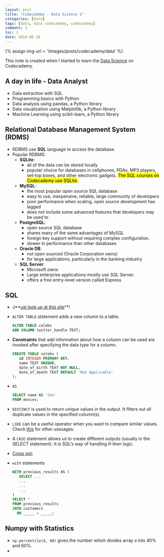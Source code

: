 ```yaml
---
layout: post
title: "Codecademy - Data Science 1"
categories: [data]
tags: [data, data codecademy, codecademy]
comment: 1
toc: 1
date: 2019-06-10
---
```


{% assign img-url = '/images/posts/codecademy/data' %}

This note is created when I started to learn the [Data Science](https://www.codecademy.com/paths/data-science) on Codecademy.

## A day in life - Data Analyst

- Data extraction with SQL
- Programming basics with Python
- Data analysis using pandas, a Python library
- Data visualization using Matplotlib, a Python library
- Machine Learning using scikit-learn, a Python library

## Relational Database Management System (RDMS)

- RDBMS use **SQL** language to access the database.
- Popular RDBMS: 
  - **SQLite**: 
    - all of the data can be stored locally
    - popular choice for databases in cellphones, PDAs, MP3 players, set-top boxes, and other electronic gadgets. <mark>The SQL courses on Codecademy use SQLite.</mark>
  - **MySQL**:
    - the most popular open source SQL database
    - easy to use, inexpensive, reliable, large community of developers
    - poor performance when scaling, open source development has lagged 
    - does not include some advanced features that developers may be used to
  - **PostgreSQL**:
    - open source SQL database
    - shares many of the same advantages of MySQL
    - foreign key support without requiring complex configuration.
    - slower in performance than other databases
  - **Oracle DB**:
    - not open sourced (Oracle Corporation owns)
    - for large applications, particularly in the banking industry
  - **SQL Server**:
    - Microsoft owns
    - Large enterprise applications mostly use SQL Server.
    - offers a free entry-level version called Express

## SQL

- J**[ust look up at this site](https://www.w3schools.com/sql/sql_delete.asp)**!
- `ALTER TABLE` statement adds a new column to a table. 

  ~~~ sql
  ALTER TABLE celebs 
  ADD COLUMN twitter_handle TEXT;
  ~~~

- **Constraints** that add information about how a column can be used are invoked after specifying the data type for a column.

  ~~~ sql
  CREATE TABLE celebs (
     id INTEGER PRIMARY KEY, 
     name TEXT UNIQUE,
     date_of_birth TEXT NOT NULL,
     date_of_death TEXT DEFAULT 'Not Applicable'
  );
  ~~~

- `AS`

  ~~~ sql
  SELECT name AS 'ten'
  FROM movies;
  ~~~

- `DISTINCT` is used to return unique values in the output. It filters out all duplicate values in the specified column(s).
- `LIKE` can be a useful operator when you want to compare similar values. Check [this](https://www.w3schools.com/sql/sql_like.asp) for other usesages.
- A `CASE` statement allows us to create different outputs (usually in the SELECT statement). It is SQL’s way of handling if-then logic.
- [Cross join](https://www.w3resource.com/sql/joins/cross-join.php)
- `with` statements

  ~~~ sql
  WITH previous_results AS (
     SELECT ...
     ...
     ...
     ...
  )
  SELECT *
  FROM previous_results
  JOIN customers
    ON _____ = _____;
  ~~~


## Numpy with Statistics

- `np.percentile(d, 40)` gives the number which divides array `d` into 40% and 60%.
- 

